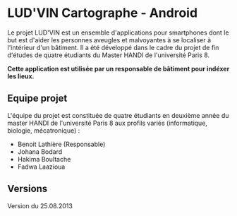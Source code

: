 # LUD'VIN Cartographe - Android

Le projet LUD'VIN est un ensemble d'applications pour smartphones dont le but est d'aider les personnes aveugles et malvoyantes à se localiser à l'intérieur d'un bâtiment. Il a été développé dans le cadre du projet de fin d'études de quatre étudiants du Master HANDI de l'université Paris 8.

**Cette application est utilisée par un responsable de bâtiment pour indéxer les lieux.**

## Equipe projet 

L'équipe du projet est constituée de quatre étudiants en deuxième année du master HANDI de l'université Paris 8 aux profils variés (informatique, biologie, mécatronique) :

* Benoit Lathière (Responsable)
* Johana Bodard
* Hakima Boultache
* Fadwa Laazioua


## Versions

Version du 25.08.2013